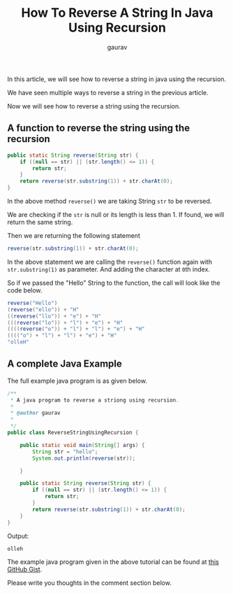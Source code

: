 ﻿---
layout: post
title: "How To Reverse A String In Java Using Recursion"
author: gaurav
categories: [Java, String]
description: "In this article, we will see how to reverse a string in java using the recursion."
---
In this article, we will see how to reverse a string in java using the recursion.

We have seen multiple ways to reverse a string in the previous article.

Now we will see how to reverse a string using the recursion.

## A function to reverse the string using the recursion 


```java
public static String reverse(String str) {
    if ((null == str) || (str.length() <= 1)) {
        return str;
    }
    return reverse(str.substring(1)) + str.charAt(0);
}
```

In the above method `reverse()` we are taking String `str` to be reversed.

We are checking if the `str` is null or its length is less than 1. If found, we will return the same string.

Then we are returning the following statement
```java
reverse(str.substring(1)) + str.charAt(0);
```

In the above statement we are calling the `reverse()` function again with  `str.substring(1)` as parameter. And adding the character at `0`th index.


So if we passed the "Hello" String to the function, the call will look like the code below.

```java
reverse("Hello")
(reverse("ello")) + "H"
((reverse("llo")) + "e") + "H"
(((reverse("lo")) + "l") + "e") + "H"
((((reverse("o")) + "l") + "l") + "e") + "H"
(((("o") + "l") + "l") + "e") + "H"
"olleH"
```

## A complete Java Example
The full example java program is as given below.

```java
/**
 * A java program to reverse a striong using recursion.
 * 
 * @author gaurav
 *
 */
public class ReverseStringUsingRecursion {

	public static void main(String[] args) {
		String str = "hello";
		System.out.println(reverse(str));

	}

	public static String reverse(String str) {
	    if ((null == str) || (str.length() <= 1)) {
	        return str;
	    }
	    return reverse(str.substring(1)) + str.charAt(0);
	}
}
```
Output:
```
olleh
```

The example java program given in the above tutorial can be found at [this GitHub Gist](https://gist.github.com/gauravkukade/16388aabb97a4990bd91cd32f3acf9d6).

Please write you thoughts in the comment section below.
